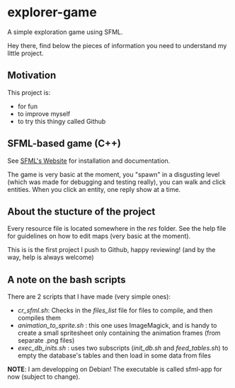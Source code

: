 # explorer-game
A simple exploration game using SFML.

Hey there, find below the pieces of information you need to understand my little project.

## Motivation
This project is:
- for fun
- to improve myself
- to try this thingy called Github

## SFML-based game (C++)
See [SFML's Website](http://sfml-dev.org/) for installation and documentation.

The game is very basic at the moment, you "spawn" in a disgusting level (which was made for debugging and testing really), you can walk and click entities. When you click an entity, one reply show at a time.

## About the stucture of the project
Every resource file is located somewhere in the _res_ folder.
See the help file for guidelines on how to edit maps (very basic at the moment).

This is is the first project I push to Github, happy reviewing!
(and by the way, help is always welcome)

## A note on the bash scripts
There are 2 scripts that I have made (very simple ones):
- _cr\_sfml.sh_: Checks in the _files\_list_ file for files to compile, and then compiles them
- _animation\_to\_sprite.sh_ : this one uses ImageMagick, and is handy to create a small spritesheet only containing the animation frames (from separate .png files)
- _exec\_db\_inits.sh_ : uses two subscripts (_init\_db.sh_ and _feed\_tables.sh_) to empty the database's tables and then load in some data from files

__NOTE__: I am developping on Debian! The executable is called sfml-app for now (subject to change).
